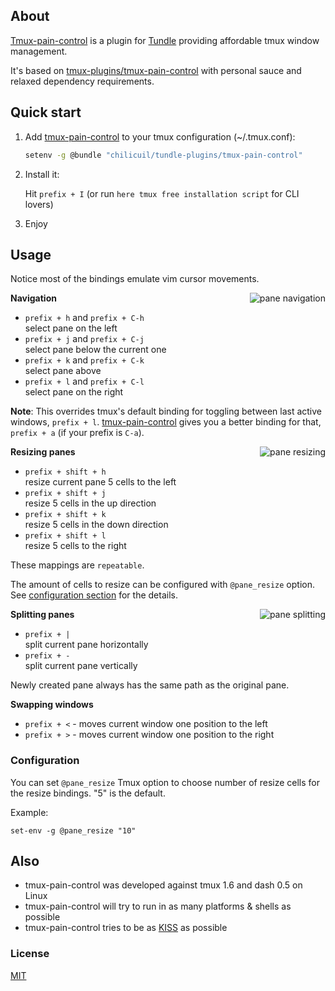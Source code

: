 ## About

[Tmux-pain-control](https://github.com/chilicuil/tundle-plugins/tree/master/tmux-pain-control) is a plugin for [Tundle](https://github.com/chilicuil/tundle) providing affordable tmux window management.

It's based on [tmux-plugins/tmux-pain-control](https://github.com/tmux-plugins/tmux-pain-control) with personal sauce and relaxed dependency requirements.

## Quick start

1. Add [tmux-pain-control](https://github.com/chilicuil/tundle-plugins/tree/master/tmux-pain-control) to your tmux  configuration (~/.tmux.conf):

   ```sh
   setenv -g @bundle "chilicuil/tundle-plugins/tmux-pain-control"
   ```

2. Install it:

   Hit `prefix + I` (or run `here tmux free installation script` for CLI lovers)

3. Enjoy

## Usage

Notice most of the bindings emulate vim cursor movements.

<img align="right" src="/screenshots/pane_navigation.gif" alt="pane navigation"/>

**Navigation**

- `prefix + h` and `prefix + C-h`<br/>
  select pane on the left
- `prefix + j` and `prefix + C-j`<br/>
  select pane below the current one
- `prefix + k` and `prefix + C-k`<br/>
  select pane above
- `prefix + l` and `prefix + C-l`<br/>
  select pane on the right

**Note**: This overrides tmux's default binding for toggling between last active windows, `prefix + l`.  [tmux-pain-control](https://github.com/tmux-plugins/tmux-pain-control) gives you a better binding for that, `prefix + a` (if your prefix is `C-a`).

<img align="right" src="/screenshots/pane_resizing.gif" alt="pane resizing"/>

**Resizing panes**

- `prefix + shift + h`<br/>
  resize current pane 5 cells to the left
- `prefix + shift + j`<br/>
  resize 5 cells in the up direction
- `prefix + shift + k`<br/>
  resize 5 cells in the down direction
- `prefix + shift + l`<br/>
  resize 5 cells to the right

These mappings are `repeatable`.

The amount of cells to resize can be configured with `@pane_resize` option. See
[configuration section](#configuration) for the details.

<img align="right" src="/screenshots/pane_splitting.gif" alt="pane splitting"/>

**Splitting panes**

- `prefix + |`<br/>
  split current pane horizontally
- `prefix + -`<br/>
  split current pane vertically

Newly created pane always has the same path as the original pane.

**Swapping windows**

- `prefix + <` - moves current window one position to the left
- `prefix + >` - moves current window one position to the right

### Configuration

You can set `@pane_resize` Tmux option to choose number of resize cells for the
resize bindings. "5" is the default.

Example:

    set-env -g @pane_resize "10"

## Also

* tmux-pain-control was developed against tmux 1.6 and dash 0.5 on Linux
* tmux-pain-control will try to run in as many platforms & shells as possible
* tmux-pain-control tries to be as [KISS](http://en.wikipedia.org/wiki/KISS_principle) as possible

### License

[MIT](LICENSE.md)

